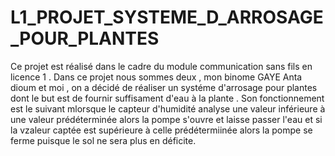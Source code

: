 # L1_PROJET_SYSTEME_D_ARROSAGE_POUR_PLANTES
Ce projet est réalisé dans le cadre du module communication sans fils en licence 1 .
Dans ce projet nous sommes deux , mon binome GAYE Anta dioum et moi , on a décidé de réaliser un systéme d'arrosage pour plantes dont le but est de fournir suffisament d'eau à la plante . Son fonctionnement est le suivant mlorsque le capteur d'humidité analyse une valeur inférieure à une valeur prédéterminée alors la pompe s'ouvre et laisse passer l'eau et si la vzaleur captée est supérieure à celle prédétermiinée alors la pompe se ferme puisque le sol ne sera plus en déficite.

